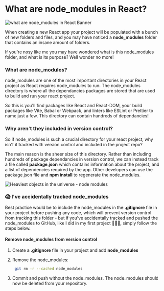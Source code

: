 # What are node_modules in React?

![what are node_modules in React Banner](https://github.com/kera-cudmore/articles/assets/92253071/af4bc25e-930f-450b-bb01-9ad03afe22a0)

When creating a new React app your project will be populated with a bunch of new folders and files, and you may have noticed a **node_modules** folder that contains an insane amount of folders. 

If you're nosy like me you may have wondered what is this node_modules folder, and what is its purpose? Well wonder no more!

###  What are node_modules?

node_modules are one of the most important directories in your React project as React requires node_modules to run. The node_modules directory is where all the dependancies packages are stored that are used to build and run your react project. 

So this is you'll find packages like React and React-DOM, your build packages like Vite, Babal or Webpack, and linters like ESLint or Prettier to name just a few. This directory can contain hundreds of dependancies! 


### Why aren't they included in version control?

So if node_modules is such a crucial directory for your react project, why isn't it tracked with version control and included in the project repo? 

The main reason is the sheer size of this directory. Rather than including hundreds of package dependancies in version control, we can instead track a file called **package.json** which contains information about the project, and a list of dependencies required by the app. Other developers can use the package.json file and  **npm install** to regenerate the node_modules.

![Heaviest objects in the universe - node modules](https://substackcdn.com/image/fetch/f_auto,q_auto:good,fl_progressive:steep/https%3A%2F%2Fbucketeer-e05bbc84-baa3-437e-9518-adb32be77984.s3.amazonaws.com%2Fpublic%2Fimages%2Fcf8075dc-9d40-4d54-8762-b8643a4be8a8_1193x790.png)


### 😱 I've accidentally tracked node_modules

Best practice would be to include the node_modules in the **.gitignore** file in your project before pushing any code, which will prevent version control from tracking this folder - but if you've accidentally tracked and pushed the node_modules to GitHub, like I did in my first project 🤦🏻‍♀️, simply follow the steps below.

#### Remove node_modules from version control

1. Create a **.gitignore** file in your project and add **node_modules**

2. Remove the node_modules:

    ```bash
     git rm -r --cached node_modules
     ```

3. Commit and push without the node_modules. The node_modules should now be deleted from your repository.
